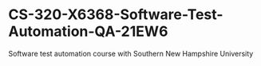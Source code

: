 # CS-320-X6368-Software-Test-Automation-QA-21EW6
Software test automation course with Southern New Hampshire University
